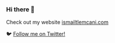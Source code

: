 ### Hi there 👋

Check out my website [ismailtlemcani.com](http://ismailtlemcani.com/)

🐦 [Follow me on Twitter!](https://twitter.com/ismailtlem)
